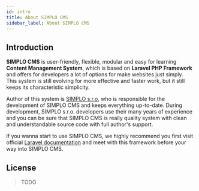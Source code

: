 ```yaml
---
id: intro
title: About SIMPLO CMS
sidebar_label: About SIMPLO CMS
---
```


## Introduction

**SIMPLO CMS** is user-friendly, flexible, modular and easy for learning **Content Management System**, which is based on 
**Laravel PHP Framework** and offers for developers a lot of options for make websites just simply. This system is 
still evolving for more effective and faster work, but it still keeps its characteristic simplicity.

Author of this system is [SIMPLO s.r.o](https://www.simplo.cz), who is responsible for the development of SIMPLO CMS and keeps everything up-to-date. 
During development, SIMPLO s.r.o. developers use their many years of experience and you can be sure that SIMPLO CMS is really 
quality system with clean and understandable source code with full author's support.

If you wanna start to use SIMPLO CMS, we highly recommend you first visit official [Laravel documentation](https://laravel.com/docs/5.8) 
and meet with this framework before your way into SIMPLO CMS.

## License

> TODO